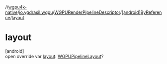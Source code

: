 //[wgpu4k-native](../../../../index.md)/[io.ygdrasil.wgpu](../../index.md)/[WGPURenderPipelineDescriptor](../index.md)/[[android]ByReference](index.md)/[layout](layout.md)

# layout

[android]\
open override var [layout](layout.md): [WGPUPipelineLayout](../../-w-g-p-u-pipeline-layout/index.md)?